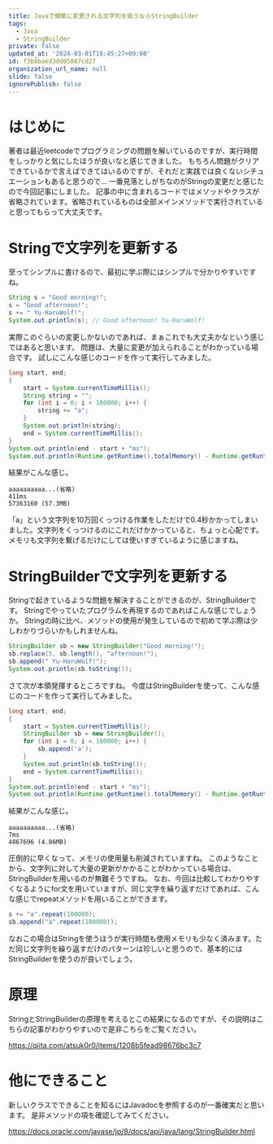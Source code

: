```yaml
---
title: Javaで頻繁に変更される文字列を扱うならStringBuilder
tags:
  - Java
  - StringBuilder
private: false
updated_at: '2024-03-01T18:45:27+09:00'
id: f3b8baed3dd05087cd27
organization_url_name: null
slide: false
ignorePublish: false
---
```

# はじめに
著者は最近leetcodeでプログラミングの問題を解いているのですが、実行時間をしっかりと気にしたほうが良いなと感じてきました。
もちろん問題がクリアできているかで言えばできてはいるのですが、それだと実践では良くないシチュエーションもあると思うので...
一番見落としがちなのがStringの変更だと感じたので今回記事にしました。
記事の中に含まれるコードではメソッドやクラスが省略されています。省略されているものは全部メインメソッドで実行されていると思ってもらって大丈夫です。

# Stringで文字列を更新する
至ってシンプルに書けるので、最初に学ぶ際にはシンプルで分かりやすいですね。
```Java
String s = "Good morning!";
s = "Good afternoon!";
s += " Yu-HaruWolf!";
System.out.println(s); // Good afternoon! Yu-HaruWolf!
```
実際このぐらいの変更しかないのであれば、まぁこれでも大丈夫かなという感じではあると思います。
問題は、大量に変更が加えられることがわかっている場合です。
試しにこんな感じのコードを作って実行してみました。
```Java
long start, end;
{
    start = System.currentTimeMillis();
    String string = "";
    for (int i = 0; i < 100000; i++) {
        string += "a";
    }
    System.out.println(string);
    end = System.currentTimeMillis();
}
System.out.println(end - start + "ms");
System.out.println(Runtime.getRuntime().totalMemory() - Runtime.getRuntime().freeMemory());
```
結果がこんな感じ。
```
aaaaaaaaaa...(省略)
411ms
57363160 (57.3MB)
```
「a」という文字列を10万回くっつける作業をしただけで0.4秒かかってしまいました。文字列をくっつけるのにこれだけかかっていると、ちょっと心配です。メモリも文字列を繋げるだけにしては使いすぎているように感じますね。

# StringBuilderで文字列を更新する
Stringで起きているような問題を解決することができるのが、StringBuilderです。
Stringでやっていたプログラムを再現するのであればこんな感じでしょうか。
Stringの時に比べ、メソッドの使用が発生しているので初めて学ぶ際は少しわかりづらいかもしれませんね。
```Java
StringBuilder sb = new StringBuilder("Good morning!");
sb.replace(5, sb.length(), "afternoon!");
sb.append(" Yu-HaruWolf!");
System.out.println(sb.toString());
```
さて次が本領発揮するところですね。
今度はStringBuilderを使って、こんな感じのコードを作って実行してみました。
```Java
long start, end;
{
    start = System.currentTimeMillis();
    StringBuilder sb = new StringBuilder();
    for (int i = 0; i < 100000; i++) {
        sb.append('a');
    }
    System.out.println(sb.toString());
    end = System.currentTimeMillis();
}
System.out.println(end - start + "ms");
System.out.println(Runtime.getRuntime().totalMemory() - Runtime.getRuntime().freeMemory());
```
結果がこんな感じ。
```
aaaaaaaaaa...(省略)
7ms
4867696 (4.86MB)
```
圧倒的に早くなって、メモリの使用量も削減されていますね。
このようなことから、文字列に対して大量の更新がかかることがわかっている場合は、StringBuilderを用いるのが無難そうですね。
なお、今回は比較してわかりやすくなるようにfor文を用いていますが、同じ文字を繰り返すだけであれば、こんな感じでrepeatメソッドを用いることができます。
```Java
s += "a".repeat(100000);
sb.append("a".repeat(100000));
```
なおこの場合はStringを使うほうが実行時間も使用メモリも少なく済みます。ただ同じ文字列を繰り返すだけのパターンは珍しいと思うので、基本的にはStringBuilderを使うのが良いでしょう。

# 原理
StringとStringBuilderの原理を考えるとこの結果になるのですが、その説明はこちらの記事がわかりやすいので是非こちらをご覧ください。

https://qiita.com/atsuk0r0/items/1208b5fead98676bc3c7

# 他にできること
新しいクラスでできることを知るにはJavadocを参照するのが一番確実だと思います。
是非メソッドの項を確認してみてください。

https://docs.oracle.com/javase/jp/8/docs/api/java/lang/StringBuilder.html
